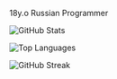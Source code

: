 18y.o Russian Programmer

![GitHub Stats](https://github-readme-stats.vercel.app/api?username=YOUR_USERNAME&show_icons=true&theme=radical&hide_border=true&bg_color=0D1117&title_color=5CE1E6&icon_color=5CE1E6&text_color=FFFFFF)

![Top Languages](https://github-readme-stats.vercel.app/api/top-langs/?username=YOUR_USERNAME&layout=compact&theme=radical&hide_border=true&bg_color=0D1117&title_color=5CE1E6&text_color=FFFFFF)

![GitHub Streak](https://streak-stats.demolab.com/?user=YOUR_USERNAME&theme=radical&hide_border=true&background=0D1117&stroke=5CE1E6&ring=5CE1E6&fire=5CE1E6&currStreakNum=FFFFFF&sideNums=FFFFFF&currStreakLabel=5CE1E6&sideLabels=5CE1E6&dates=5CE1E6)
